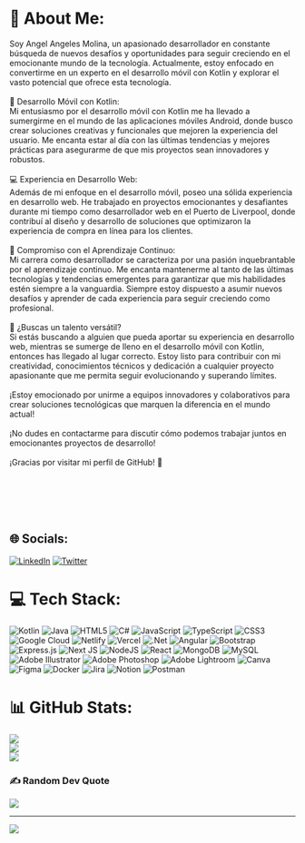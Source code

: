 # 💫 About Me:
Soy Angel Angeles Molina, un apasionado desarrollador en constante búsqueda de nuevos desafíos y oportunidades para seguir creciendo en el emocionante mundo de la tecnología. Actualmente, estoy enfocado en convertirme en un experto en el desarrollo móvil con Kotlin y explorar el vasto potencial que ofrece esta tecnología.<br><br>📱 Desarrollo Móvil con Kotlin:<br>Mi entusiasmo por el desarrollo móvil con Kotlin me ha llevado a sumergirme en el mundo de las aplicaciones móviles Android, donde busco crear soluciones creativas y funcionales que mejoren la experiencia del usuario. Me encanta estar al día con las últimas tendencias y mejores prácticas para asegurarme de que mis proyectos sean innovadores y robustos.<br><br>💻 Experiencia en Desarrollo Web:<br>Además de mi enfoque en el desarrollo móvil, poseo una sólida experiencia en desarrollo web. He trabajado en proyectos emocionantes y desafiantes durante mi tiempo como desarrollador web en el Puerto de Liverpool, donde contribuí al diseño y desarrollo de soluciones que optimizaron la experiencia de compra en línea para los clientes.<br><br>🚀 Compromiso con el Aprendizaje Continuo:<br>Mi carrera como desarrollador se caracteriza por una pasión inquebrantable por el aprendizaje continuo. Me encanta mantenerme al tanto de las últimas tecnologías y tendencias emergentes para garantizar que mis habilidades estén siempre a la vanguardia. Siempre estoy dispuesto a asumir nuevos desafíos y aprender de cada experiencia para seguir creciendo como profesional.<br><br>💼 ¿Buscas un talento versátil?<br>Si estás buscando a alguien que pueda aportar su experiencia en desarrollo web, mientras se sumerge de lleno en el desarrollo móvil con Kotlin, entonces has llegado al lugar correcto. Estoy listo para contribuir con mi creatividad, conocimientos técnicos y dedicación a cualquier proyecto apasionante que me permita seguir evolucionando y superando límites.<br><br>¡Estoy emocionado por unirme a equipos innovadores y colaborativos para crear soluciones tecnológicas que marquen la diferencia en el mundo actual!<br><br>¡No dudes en contactarme para discutir cómo podemos trabajar juntos en emocionantes proyectos de desarrollo!<br><br>¡Gracias por visitar mi perfil de GitHub! 🌟<br><br><br><br><br><br>


## 🌐 Socials:
[![LinkedIn](https://img.shields.io/badge/LinkedIn-%230077B5.svg?logo=linkedin&logoColor=white)](https://linkedin.com/in/https://www.linkedin.com/in/jos%C3%A9-angel-angeles-molina-074861245/) [![Twitter](https://img.shields.io/badge/Twitter-%231DA1F2.svg?logo=Twitter&logoColor=white)](https://twitter.com/whoisjaam) 

# 💻 Tech Stack:
![Kotlin](https://img.shields.io/badge/kotlin-%230095D5.svg?style=for-the-badge&logo=kotlin&logoColor=white) ![Java](https://img.shields.io/badge/java-%23ED8B00.svg?style=for-the-badge&logo=java&logoColor=white) ![HTML5](https://img.shields.io/badge/html5-%23E34F26.svg?style=for-the-badge&logo=html5&logoColor=white) ![C#](https://img.shields.io/badge/c%23-%23239120.svg?style=for-the-badge&logo=c-sharp&logoColor=white) ![JavaScript](https://img.shields.io/badge/javascript-%23323330.svg?style=for-the-badge&logo=javascript&logoColor=%23F7DF1E) ![TypeScript](https://img.shields.io/badge/typescript-%23007ACC.svg?style=for-the-badge&logo=typescript&logoColor=white) ![CSS3](https://img.shields.io/badge/css3-%231572B6.svg?style=for-the-badge&logo=css3&logoColor=white) ![Google Cloud](https://img.shields.io/badge/Google%20Cloud-%234285F4.svg?style=for-the-badge&logo=google-cloud&logoColor=white) ![Netlify](https://img.shields.io/badge/netlify-%23000000.svg?style=for-the-badge&logo=netlify&logoColor=#00C7B7) ![Vercel](https://img.shields.io/badge/vercel-%23000000.svg?style=for-the-badge&logo=vercel&logoColor=white) ![.Net](https://img.shields.io/badge/.NET-5C2D91?style=for-the-badge&logo=.net&logoColor=white) ![Angular](https://img.shields.io/badge/angular-%23DD0031.svg?style=for-the-badge&logo=angular&logoColor=white) ![Bootstrap](https://img.shields.io/badge/bootstrap-%23563D7C.svg?style=for-the-badge&logo=bootstrap&logoColor=white) ![Express.js](https://img.shields.io/badge/express.js-%23404d59.svg?style=for-the-badge&logo=express&logoColor=%2361DAFB) ![Next JS](https://img.shields.io/badge/Next-black?style=for-the-badge&logo=next.js&logoColor=white) ![NodeJS](https://img.shields.io/badge/node.js-6DA55F?style=for-the-badge&logo=node.js&logoColor=white) ![React](https://img.shields.io/badge/react-%2320232a.svg?style=for-the-badge&logo=react&logoColor=%2361DAFB) ![MongoDB](https://img.shields.io/badge/MongoDB-%234ea94b.svg?style=for-the-badge&logo=mongodb&logoColor=white) ![MySQL](https://img.shields.io/badge/mysql-%2300f.svg?style=for-the-badge&logo=mysql&logoColor=white) ![Adobe Illustrator](https://img.shields.io/badge/adobeillustrator-%23FF9A00.svg?style=for-the-badge&logo=adobeillustrator&logoColor=white) ![Adobe Photoshop](https://img.shields.io/badge/adobephotoshop-%2331A8FF.svg?style=for-the-badge&logo=adobephotoshop&logoColor=white) ![Adobe Lightroom](https://img.shields.io/badge/Adobe%20Lightroom-31A8FF.svg?style=for-the-badge&logo=Adobe%20Lightroom&logoColor=white) ![Canva](https://img.shields.io/badge/Canva-%2300C4CC.svg?style=for-the-badge&logo=Canva&logoColor=white) 	![Figma](https://img.shields.io/badge/figma-%23F24E1E.svg?style=for-the-badge&logo=figma&logoColor=white) ![Docker](https://img.shields.io/badge/docker-%230db7ed.svg?style=for-the-badge&logo=docker&logoColor=white) ![Jira](https://img.shields.io/badge/jira-%230A0FFF.svg?style=for-the-badge&logo=jira&logoColor=white) ![Notion](https://img.shields.io/badge/Notion-%23000000.svg?style=for-the-badge&logo=notion&logoColor=white) ![Postman](https://img.shields.io/badge/Postman-FF6C37?style=for-the-badge&logo=postman&logoColor=white)
# 📊 GitHub Stats:
![](https://github-readme-stats.vercel.app/api?username=AngelAngelesMolina&theme=radical&hide_border=false&include_all_commits=false&count_private=false)<br/>
![](https://github-readme-streak-stats.herokuapp.com/?user=AngelAngelesMolina&theme=radical&hide_border=false)<br/>
![](https://github-readme-stats.vercel.app/api/top-langs/?username=AngelAngelesMolina&theme=radical&hide_border=false&include_all_commits=false&count_private=false&layout=compact)

### ✍️ Random Dev Quote
![](https://quotes-github-readme.vercel.app/api?type=horizontal&theme=radical)

---
[![](https://visitcount.itsvg.in/api?id=AngelAngelesMolina&icon=3&color=1)](https://visitcount.itsvg.in)

<!-- Proudly created with GPRM ( https://gprm.itsvg.in ) -->
